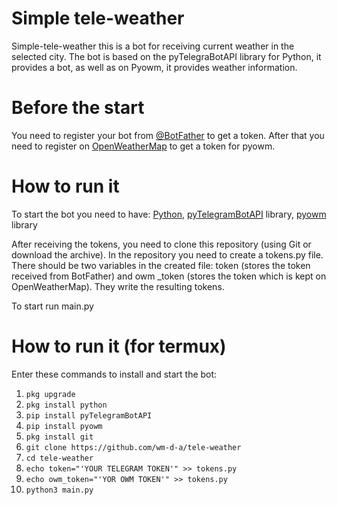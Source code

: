 # Simple tele-weather
Simple-tele-weather this is a bot for receiving current weather in the selected city. The bot is based on the pyTelegraBotAPI library for Python, it provides a bot, as well as on Pyowm, it provides weather information.

# Before the start

You need to register your bot from [@BotFather](https://t.me/botfather#:~:text=BotFather%20is%20the%20one%20bot,BotFather%20right%20away.) to get a token. After that you need to register on [OpenWeatherMap](https://openweathermap.org/) to get a token for pyowm.

# How to run it
To start the bot you need to have: [Python](https://www.python.org/), [pyTelegramBotAPI](https://pypi.org/project/pyTelegramBotAPI/) library, [pyowm](https://pypi.org/project/pyowm/) library 

After receiving the tokens, you need to clone this repository (using Git or download the archive). In the repository you need to create a tokens.py file. There should be two variables in the created file: token (stores the token received from BotFather) and owm _token (stores the token which is kept on OpenWeatherMap). They write the resulting tokens.

To start run main.py

# How to run it (for termux)
Enter these commands to install and start the bot:

 1. `pkg upgrade`
 2. `pkg install python`
 3. `pip install pyTelegramBotAPI`
 4. `pip install pyowm`
 5. `pkg install git`
 6. `git clone https://github.com/wm-d-a/tele-weather`
 7. `cd tele-weather`
 8. `echo token="'YOUR TELEGRAM TOKEN'" >> tokens.py`
 9. `echo owm_token="'YOR OWM TOKEN'" >> tokens.py`
 10. `python3 main.py` 
